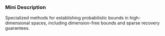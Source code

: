 ### Mini Description

Specialized methods for establishing probabilistic bounds in high-dimensional spaces, including dimension-free bounds and sparse recovery guarantees.
